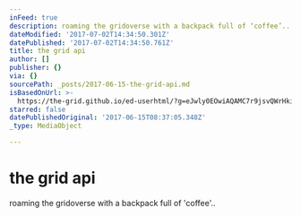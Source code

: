 ```yaml
---
inFeed: true
description: roaming the gridoverse with a backpack full of ‘coffee’..
dateModified: '2017-07-02T14:34:50.301Z'
datePublished: '2017-07-02T14:34:50.761Z'
title: the grid api
author: []
publisher: {}
via: {}
sourcePath: _posts/2017-06-15-the-grid-api.md
isBasedOnUrl: >-
  https://the-grid.github.io/ed-userhtml/?g=eJwly0EOwiAQAMC7r9jsvQWrHkiAr5hm2UQMFAIb0d_b6mlOYzu1WAV6I4dKjTHmWkabY1E_nx2B38JtW9Mkn8oOH5ITeqv-08MJbIgvoLT27vBYE5WceZP9xuCQ-WIoLHQ_X43R-qYXffw9-S8MGCoC
starred: false
datePublishedOriginal: '2017-06-15T08:37:05.348Z'
_type: MediaObject

---
```

# the grid api

roaming the gridoverse with a backpack full of 'coffee'..